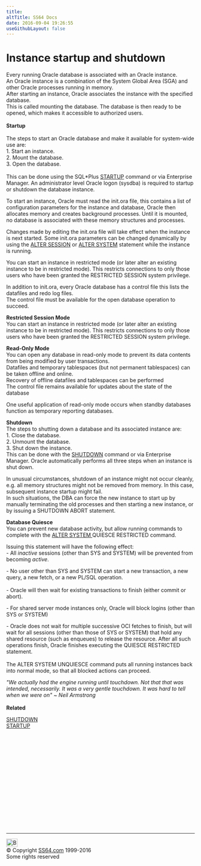 ```yaml
---
title:
altTitle: SS64 Docs
date: 2016-09-04 19:26:55
useGithubLayout: false
---
```

<!-- #BeginLibraryItem "/Library/head_orasyntax.lbi" --><!-- #EndLibraryItem --><h1>Instance startup and shutdown</h1>
<p>   Every running Oracle database is associated with an Oracle instance. <br>
  An Oracle instance is a combination of the System Global Area (SGA) and other
    Oracle processes running in memory.<br>
  After starting an instance, Oracle
  associates the instance with the specified database.<br>
  This is called mounting the database. The database is then ready to be opened,
  which makes it accessible to authorized users.<br>
  <br>
  <b>  Startup<br>
  </b><br>
  The  steps to start an Oracle database and make it available for
  system-wide use are:<br>
  1. Start an instance.<br>
  2. Mount the database.<br>
  3. Open the database.<br>
  <br>
This can be done using the SQL*Plus <a href="startup.html">STARTUP</a> command
or via Enterprise Manager. An administrator level Oracle logon (sysdba) is required to startup or shutdown the database instance. </p>
<p>To start an instance, Oracle must read  the init.ora file, this contains
  a list of configuration parameters for the instance and database, Oracle then
  allocates
  memory and creates background processes. Until it is mounted, no database is
  associated with these memory structures and processes.</p>
<p>Changes made by editing the init.ora file will take effect when the instance
  is next started. Some init.ora parameters can be changed dynamically by using
  the <a href="session_a.html">ALTER
    SESSION</a>  or <a href="system_a.html">ALTER SYSTEM</a> statement
  while the instance is running. </p>
<p>You can start an instance in restricted mode (or later alter an existing instance
  to be in restricted mode). This restricts connections to only those users who
  have been granted the RESTRICTED SESSION system privilege.</p>
<p>In addition to init.ora, every Oracle database has a control file this lists
   the
  datafiles and redo log files.<br>
  The control file must
be available  for the open database operation to succeed.</p>
<p><b>Restricted Session Mode</b><br>
  You can start an instance in restricted mode (or later alter an existing instance
    to be in restricted mode). This restricts connections to only those users
    who have been
granted the RESTRICTED SESSION system privilege.</p>
<p><b>Read-Only Mode</b><br>
  You can open any database in read-only mode to prevent its data contents from
    being modified by user transactions.<br>
  Datafiles and temporary tablespaces (but not permanent tablespaces) can be
  taken offline and online.<br>
  Recovery of offline datafiles and tablespaces can be performed<br>
The control file remains available for updates about the state of the database</p>
<p>One useful application of read-only mode occurs when standby databases function
  as temporary reporting databases.</p>
<p><b>Shutdown</b><br>
  The  steps to shutting down a database and its associated instance are:<br>
  1. Close the database.<br>
  2. Unmount the database.<br>
  3. Shut down the instance.<br>
  This can be done with the <a href="shutdown.html">SHUTDOWN</a> command
  or via Enterprise Manager. Oracle automatically performs all three steps when
  an instance
  is shut
down.</p>
<p>In unusual circumstances, shutdown of an instance might not occur cleanly,
  e.g. all memory structures might not be removed from memory. In this case,
  subsequent instance startup might fail. <br>
  In such situations, the DBA can force the new instance to start up by manually
  terminating the old processes and then starting a new instance, or by issuing
a SHUTDOWN ABORT statement.</p>
<p><b>Database Quiesce<br>
</b>You can prevent new database activity, but allow running commands to complete
  with the  <a href="system_a.html">ALTER
    SYSTEM </a>QUIESCE RESTRICTED
command.</p>
<p>Issuing this statement will have the following effect:<br>
  - All <i>inactive </i>sessions (other than SYS and SYSTEM) will be prevented from
  becoming <i>active</i>. </p>
<p>- No user other than SYS and SYSTEM can start a new transaction,
      a
      new query,
        a new fetch, or a new PL/SQL operation.<br>
        <br>
  - Oracle will then wait for existing transactions  to finish (either commit
      or abort). </p>
<p>- For shared server mode instances only, Oracle will block logins (other than
  SYS or SYSTEM)</p>
<p>- Oracle does not wait for multiple successive
            OCI  fetches to finish, but will wait
        for all sessions
          (other than those of SYS or SYSTEM) that hold any shared resource (such
            as
          enqueues) to release the resource. After all such operations finish,
            Oracle
        finishes executing the QUIESCE
          RESTRICTED statement.<br>
        <br>
The ALTER SYSTEM UNQUIESCE command puts all running instances back into
normal mode, so that all blocked actions can proceed.</p>
<p><i class="quote">"We actually had the engine running until touchdown. Not that that was intended, necessarily. It was a very gentle touchdown. It was hard to tell when we were on" ~ Neil Armstrong</i><br>
<br>
<b>Related</b></p>
<p><a href="shutdown.html">SHUTDOWN</a><br>
<a href="startup.html">STARTUP</a></p><!-- #BeginLibraryItem "/Library/foot_ora.lbi" --><p>
<!-- oracle-footer -->
<ins class="adsbygoogle" style="display:inline-block;width:300px;height:250px" data-ad-client="ca-pub-6140977852749469" data-ad-slot="4275490898"></ins>
<script>
(adsbygoogle = window.adsbygoogle || []).push({});
</script></p>
<hr>
<div id="bl" class="footer"><a href="syntax-startup.html#"><img src="../images/top.png" width="30" height="22" alt="Back to the Top"></a></div>
<div id="br" class="footer, tagline">© Copyright <a href="../index.html">SS64.com</a> 1999-2016<br>
Some rights reserved</div><!-- #EndLibraryItem -->

